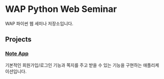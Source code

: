 # WAP Python Web Seminar

WAP 파이썬 웹 세미나 저장소입니다.

## Projects

### [Note App](/noteapp)

기본적인 회원가입/로그인 기능과 쪽지를 주고 받을 수 있는 기능을 구현하는 애플리케이션입니다.
